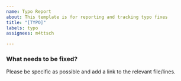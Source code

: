 ```yaml
---
name: Typo Report
about: This template is for reporting and tracking typo fixes
title: "[TYPO]"
labels: typo
assignees: m4ttsch

---
```


### What needs to be fixed?
Please be specific as possible and add a link to the relevant file/lines.

